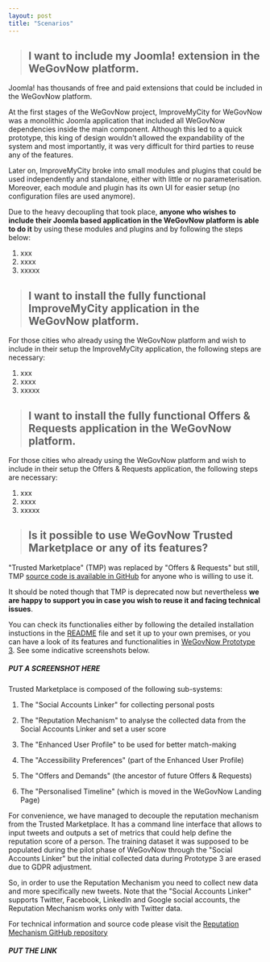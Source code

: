 ```yaml
---
layout: post
title: "Scenarios"
---
```

> ## I want to include my Joomla! extension in the WeGovNow platform.

Joomla! has thousands of free and paid extensions that could be included in the WeGovNow platform.

At the first stages of the WeGovNow project, ImproveMyCity for WeGovNow was a monolithic Joomla application that included all WeGovNow dependencies inside the main component. Although this led to a quick prototype, this king of design wouldn't allowed the expandability of the system and most importantly, it was very difficult for third parties to reuse any of the features.

Later on, ImproveMyCity broke into small modules and plugins that could be used independently and standalone, either with little or no parameterisation. Moreover, each module and plugin has its own UI for easier setup (no configuration files are used anymore).

Due to the heavy decoupling that took place, **anyone who wishes to include their Joomla based application in the WeGovNow platform is able to do it** by using these modules and plugins and by following the steps below:

1) xxx  
2) xxxx  
3) xxxxx  

> ## I want to install the fully functional ImproveMyCity application in the WeGovNow platform.

For those cities who already using the WeGovNow platform and wish to include in their setup the ImproveMyCity application, the following steps are necessary:

1) xxx  
2) xxxx  
3) xxxxx  

> ## I want to install the fully functional Offers & Requests application in the WeGovNow platform.

For those cities who already using the WeGovNow platform and wish to include in their setup the Offers & Requests application, the following steps are necessary:

1) xxx  
2) xxxx  
3) xxxxx  

> ## Is it possible to use WeGovNow Trusted Marketplace or any of its features?

"Trusted Marketplace" (TMP) was replaced by "Offers & Requests" but still, TMP [source code is available in GitHub](https://github.com/Infalia/tmp) for anyone who is willing to use it.

It should be noted though that TMP is deprecated now but nevertheless **we are happy to support you in case you wish to reuse it and facing technical issues**.

You can check its functionalies either by following the detailed installation instuctions in the [README](https://github.com/Infalia/tmp) file and set it up to your own premises, or you can have a look of its features and functionalities in [WeGovNow Prototype 3](https://pt3-tmp.infalia.com/profile/basic-info). See some indicative screenshots below.


##### PUT A SCREENSHOT HERE

Trusted Marketplace is composed of the following sub-systems: 

1) The "Social Accounts Linker" for collecting personal posts

2) The "Reputation Mechanism" to analyse the collected data from the Social Accounts Linker and set a user score

3) The "Enhanced User Profile" to be used for better match-making

4) The "Accessibility Preferences" (part of the Enhanced User Profile)

5) The "Offers and Demands" (the ancestor of future Offers & Requests)

6) The "Personalised Timeline" (which is moved in the WeGovNow Landing Page)

For convenience, we have managed to decouple the reputation mechanism from the Trusted Marketplace. It has a command line interface that allows to input tweets and outputs a set of metrics that could help define the reputation score of a person. The training dataset it was supposed to be populated during the pilot phase of WeGovNow through the "Social Accounts Linker" but the initial collected data during Prototype 3 are erased due to GDPR adjustment. 

So, in order to use the Reputation Mechanism you need to collect new data and more specifically new tweets. Note that the "Social Accounts Linker" supports Twitter, Facebook, LinkedIn and Google social accounts, the Reputation Mechanism works only with Twitter data.

For technical information and source code please visit the [Reputation Mechanism GitHub repository](#)

##### PUT THE LINK